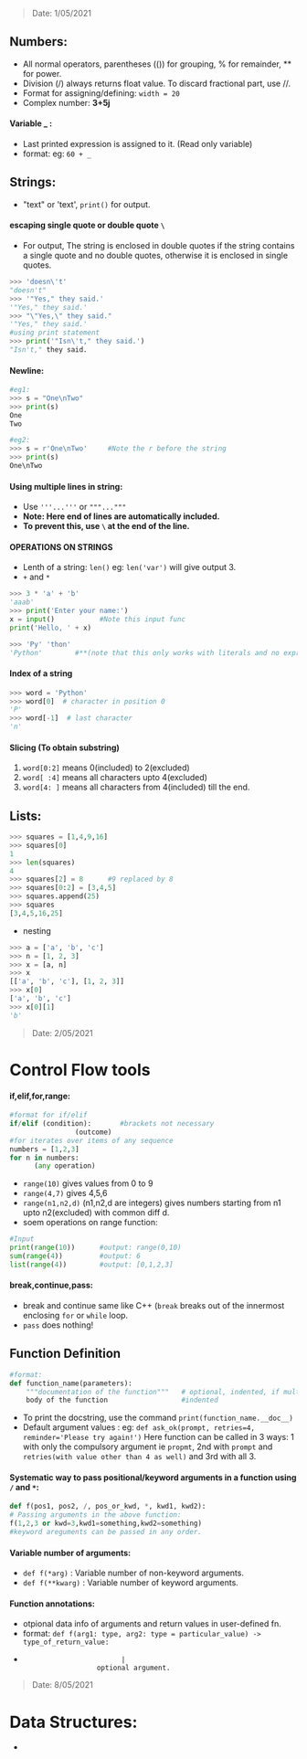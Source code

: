 > Date: 1/05/2021
## Numbers:
- All normal operators, parentheses (()) for grouping, % for remainder, ** for power.
- Division (/) always returns float value. To discard fractional part, use //. 
- Format for assigning/defining: `width = 20 `
- Complex number: **3+5j**
#### Variable _ :
- Last printed expression is assigned to it. (Read only variable)
- format: eg: ` 60 + _ `

## Strings:
- "text" or 'text', `print()` for output.

#### escaping single quote or double quote `\`
- For output, The string is enclosed in double quotes if the string contains a single quote and no double quotes, otherwise it is enclosed in single quotes.
```python
>>> 'doesn\'t'
"doesn't"
>>> '"Yes," they said.'
'"Yes," they said.'
>>> "\"Yes,\" they said."
'"Yes," they said.'
#using print statement
>>> print('"Isn\'t," they said.')
"Isn't," they said.
```
#### Newline:
```python
#eg1:
>>> s = "One\nTwo"
>>> print(s)
One
Two

#eg2:
>>> s = r'One\nTwo'     #Note the r before the string
>>> print(s)
One\nTwo
```
#### Using multiple lines in string:
- Use `'''...'''` or `"""..."""` 
- **Note: Here end of lines are automatically included.**
- **To prevent this, use `\` at the end of the line.**

#### OPERATIONS ON STRINGS
- Lenth of a string: `len()` eg: `len('var')` will give output 3.
- `+` and `*` 
```python
>>> 3 * 'a' + 'b'
'aaab' 
>>> print('Enter your name:')
x = input()           #Note this input func
print('Hello, ' + x)

>>> 'Py' 'thon'
'Python'        #**(note that this only works with literals and no expressions/variable)**
```
#### Index of a string
```python
>>> word = 'Python'
>>> word[0]  # character in position 0
'P'
>>> word[-1]  # last character
'n'
```
#### Slicing (To obtain substring) 
1. `word[0:2]` means 0(included) to 2(excluded)
2. `word[ :4]` means all characters upto 4(excluded)
3. `word[4: ]` means all characters from 4(included) till the end.

## Lists:
```python
>>> squares = [1,4,9,16]
>>> squares[0]
1
>>> len(squares)
4
>>> squares[2] = 8      #9 replaced by 8
>>> squares[0:2] = [3,4,5]
>>> squares.append(25)
>>> squares
[3,4,5,16,25]
```
- nesting
```python
>>> a = ['a', 'b', 'c']
>>> n = [1, 2, 3]
>>> x = [a, n]
>>> x
[['a', 'b', 'c'], [1, 2, 3]]
>>> x[0]
['a', 'b', 'c']
>>> x[0][1]
'b'
```
> Date: 2/05/2021
# Control Flow tools
#### if,elif,for,range:
```python
#format for if/elif
if/elif (condition):       #brackets not necessary
                (outcome)
#for iterates over items of any sequence
numbers = [1,2,3]
for n in numbers:
      (any operation)
```
- `range(10)` gives values from 0 to 9
- `range(4,7)` gives 4,5,6
- `range(n1,n2,d)` (n1,n2,d are integers) gives numbers starting from n1 upto n2(excluded) with common diff d.
- soem operations on range function:
```python
#Input
print(range(10))      #output: range(0,10)
sum(range(4))         #output: 6
list(range(4))        #output: [0,1,2,3]
```
#### break,continue,pass:
- break and continue same like C++ (`break` breaks out of the innermost enclosing `for` or `while` loop.
- `pass` does nothing!
      
## Function Definition
```python
#format:
def function_name(parameters):
    """documentation of the function"""   # optional, indented, if multi-line, leave one line blank between 2 lines.
    body of the function                  #indented
```
- To print the docstring, use the command `print(function_name.__doc__)`
- Default argument values : eg: `def ask_ok(prompt, retries=4, reminder='Please try again!')`
Here function can be called in 3 ways: 1 with only the compulsory argument ie `propmt`, 2nd with `prompt` and `retries(with value other than 4 as well)` and 3rd with all 3.
#### Systematic way to pass positional/keyword arguments in a function using `/` and `*`:
```python
def f(pos1, pos2, /, pos_or_kwd, *, kwd1, kwd2):
# Passing arguments in the above function:
f(1,2,3 or kwd=3,kwd1=something,kwd2=something)
#keyword areguments can be passed in any order.
```
#### Variable number of arguments:
- `def f(*arg)` : Variable number of non-keyword arguments.
- `def f(**kwarg)` : Variable number of keyword arguments.
#### Function annotations:
- otpional data info of arguments and return values in user-defined fn.
- format: `def f(arg1: type, arg2: type = particular_value) -> type_of_return_value:`
-                             |
                        optional argument.

> Date: 8/05/2021
# Data Structures:
- 































